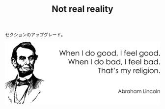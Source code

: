 ﻿---
layout: post-ea

title: Not real reality
meta: Not real reality.
logo: nrr1.png
order: 1

category: comics

lang: jp
ref: not_real_reality
---

セクションのアップグレード。

<a data-fancybox="gallery" href="/img/programming/Lincoln.png"><img src="/img/programming/Lincoln.png" alt=""></a>
